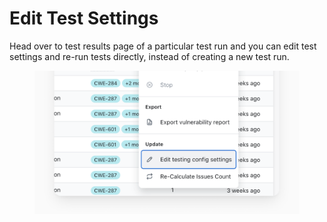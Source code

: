 # Edit Test Settings

Head over to test results page of a particular test run and you can edit test settings and re-run tests directly, instead of creating a new test run.

<figure><img src="../../.gitbook/assets/image (1) (1) (1) (1) (1) (1) (1) (1) (1) (1) (1) (1).png" alt=""><figcaption></figcaption></figure>
